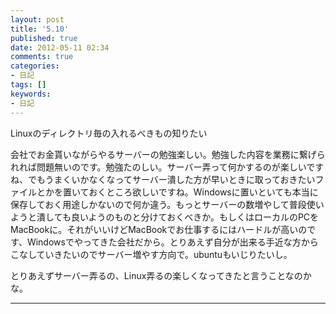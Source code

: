 ```yaml
---
layout: post
title: '5.10'
published: true
date: 2012-05-11 02:34
comments: true
categories:
- 日記
tags: []
keywords:
- 日記
---
```

Linuxのディレクトリ毎の入れるべきもの知りたい

会社でお金貰いながらやるサーバーの勉強楽しい。勉強した内容を業務に繋げられれば問題無いのです。勉強たのしい。サーバー弄って何かするのが楽しいですね、でもうまくいかなくなってサーバー潰した方が早いときに取っておきたいファイルとかを置いておくところ欲しいですね。Windowsに置いといても本当に保存しておく用途しかないので何か違う。もっとサーバーの数増やして普段使いようと潰しても良いようのものと分けておくべきか。もしくはローカルのPCをMacBookに。それがいいけどMacBookでお仕事するにはハードルが高いのです、Windowsでやってきた会社だから。とりあえず自分が出来る手近な方からこなしていきたいのでサーバー増やす方向で。ubuntuもいじりたいし。

とりあえずサーバー弄るの、Linux弄るの楽しくなってきたと言うことなのかな。

---

